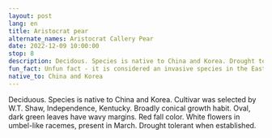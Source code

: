 ```yaml
---
layout: post
lang: en
title: Aristocrat pear
alternate_names: Aristocrat Callery Pear
date: 2022-12-09 10:00:00
stop: 8
description: Decidous. Species is native to China and Korea. Drought tolerant when established.
fun_fact: Unfun fact - it is considered an invasive species in the East and Midwest. Spreads only if different cultivars can be cross-pollinated
native_to: China and Korea
---
```

Deciduous. Species is native to China and Korea. Cultivar was selected by W.T. Shaw, Independence, Kentucky. Broadly conical growth habit. Oval, dark green leaves have wavy margins. Red fall color. White flowers in umbel-like racemes, present in March. Drought tolerant when established.
